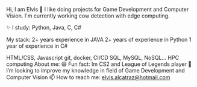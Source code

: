 Hi, I am Elvis 👋
I like doing projects for Game Development and Computer Vision. I'm currently working cow detection with edge computing.

✨ I study: Python, Java, C, C#



My stack:
2+ years experience in JAVA
2+ years of experience in Python
1 year of experience in C#

HTML/CSS, Javascript
git, docker, CI/CD
SQL, MySQL, NoSQL...
HPC computing
About me:
😄 Fun fact: Im CS2 and League of Legends player
🔭 I’m looking to improve my knowledge in field of Game Development and Computer Vision
📫 How to reach me: elvis.alcatraz@hotmail.com
